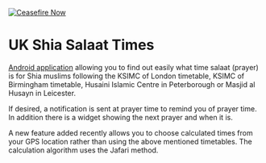 [![Ceasefire Now](https://badge.techforpalestine.org/default)](https://techforpalestine.org/learn-more)

UK Shia Salaat Times
====================


[Android application](https://play.google.com/store/apps/details?id=com.azam.android.salaattimes) allowing you to find out easily what time salaat (prayer) is for Shia muslims following the KSIMC of London timetable, KSIMC of Birmingham timetable, Husaini Islamic Centre in Peterborough or Masjid al Husayn in Leicester.


If desired, a notification is sent at prayer time to remind you of prayer time. In addition there is a widget showing the next prayer and when it is.


A new feature added recently allows you to choose calculated times from your GPS location rather than using the above mentioned timetables. The calculation algorithm uses the Jafari method.

